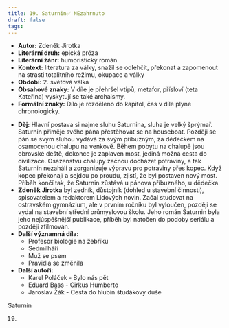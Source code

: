 ```yaml
---
title: 19. Saturnin✅ NEzahrnuto
draft: false
tags:
---
```

 - **Autor:** Zdeněk Jirotka
- **Literární druh:** epická próza
- **Literární žánr:** humoristický román
- **Kontext:** literatura za války, snažil se odlehčit, překonat a zapomenout na strasti totalitního režimu, okupace a války
- **Období:** 2. světová válka 
- **Obsahové znaky:** V díle je přehršel vtipů, metafor, přísloví (teta Kateřina) vyskytují se také archaismy.
- **Formální znaky:** Dílo je rozděleno do kapitol, čas v díle plyne chronologicky.
* **Děj:** Hlavní postava si najme sluhu Saturnina, sluha je velký šprýmař. Saturnin přiměje svého pána přestěhovat se na houseboat. Později se pán se svým sluhou vydává za svým příbuzným, za dědečkem na osamocenou chalupu na venkově. Během pobytu na chalupě jsou obrovské deště, dokonce je zaplaven most, jediná možná cesta do civilizace. Osazenstvu chalupy začnou docházet potraviny, a tak Saturnin nezahálí a zorganizuje výpravu pro potraviny přes kopec. Když kopec překonají a sejdou po proudu, zjistí, že byl postaven nový most. Příběh končí tak, že Saturnin zůstává u pánova příbuzného, u dědečka.
* **Zdeněk Jirotka** byl zedník, důstojník (dohled u stavební činnosti), spisovatelem a redaktorem Lidových novin. Začal studovat na ostravském gymnázium, ale v prvním ročníku byl vyloučen, později se vydal na stavební střední průmyslovou školu. Jeho román Saturnin byla jeho nejúspěšnější publikace, příběh byl natočen do podoby seriálu a později zfilmován. 
* **Další významná díla:** 
	* Profesor biologie na žebříku
	* Sedmilháří
	* Muž se psem
	* Pravidla se změnila
* **Další autoři:**
	* Karel Poláček - Bylo nás pět
	* Eduard Bass - Cirkus Humberto
	* Jaroslav Žák - Cesta do hlubin študákovy duše

Saturnin

19.